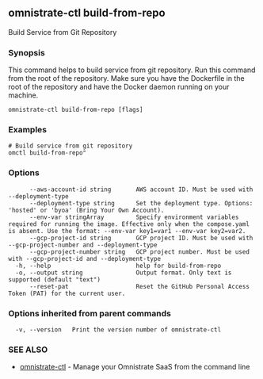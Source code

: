 ## omnistrate-ctl build-from-repo

Build Service from Git Repository

### Synopsis

This command helps to build service from git repository. Run this command from the root of the repository. Make sure you have the Dockerfile in the root of the repository and have the Docker daemon running on your machine.

```
omnistrate-ctl build-from-repo [flags]
```

### Examples

```
# Build service from git repository
omctl build-from-repo"

```

### Options

```
      --aws-account-id string       AWS account ID. Must be used with --deployment-type
      --deployment-type string      Set the deployment type. Options: 'hosted' or 'byoa' (Bring Your Own Account).
      --env-var stringArray         Specify environment variables required for running the image. Effective only when the compose.yaml is absent. Use the format: --env-var key1=var1 --env-var key2=var2.
      --gcp-project-id string       GCP project ID. Must be used with --gcp-project-number and --deployment-type
      --gcp-project-number string   GCP project number. Must be used with --gcp-project-id and --deployment-type
  -h, --help                        help for build-from-repo
  -o, --output string               Output format. Only text is supported (default "text")
      --reset-pat                   Reset the GitHub Personal Access Token (PAT) for the current user.
```

### Options inherited from parent commands

```
  -v, --version   Print the version number of omnistrate-ctl
```

### SEE ALSO

* [omnistrate-ctl](omnistrate-ctl.md)	 - Manage your Omnistrate SaaS from the command line

